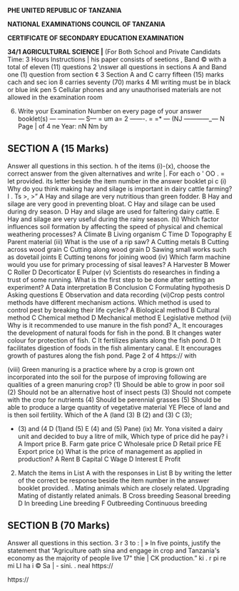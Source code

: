 **PHE UNITED REPUBLIC OF TANZANIA**

**NATIONAL EXAMINATIONS COUNCIL OF TANZANIA**

**CERTIFICATE OF SECONDARY EDUCATION EXAMINATION**

**34/1 AGRICULTURAL SCIENCE |**
(For Both School and Private Candidats
Time: 3 Hours
Instructions
| his paper consists of seetions \, Band © with a total of eleven (11) questions
2 \nswer all questions in sections A and Band one (1) question from section ¢
3 Section A and C carry fifteen (15) marks cach and sec ion 8 carries seventy (70) marks
4 MI writing must be in black or blue ink pen
5 Cellular phones and any unauthorised materials are not allowed in the examination room

6. Write your Examination Number on every page of your answer booklet(s)
— ——— —
S— =
um a= 2
——-.
=
=*
— (NJ
————_—
N
Page | of 4
ne
Year:
nN
Nm by

## SECTION A (15 Marks)
Answer all questions in this section.
h of the items (i)-(x), choose the correct answer from the given alternatives and write
|. For each o ' OO . = let provided.
its letter beside the item number in the answer booklet pi c
(i) Why do you think making hay and silage is important in dairy cattle farming?
I . Ts >, >”
   A Hay and silage are very nutritious than green fodder.
   B Hay and silage are very good in preventing bloat.
   C Hay and silage can be used during dry season.
   D Hay and silage are used for faltering dairy cattle.
   E Hay and silage are very useful during the rainy season.
(ti) Which factor influences soil formation by affecting the speed of physical and chemical weathering processes?
   A Climate B Living organism C Time
   D Topography E Parent material
(iii) What is the use of a rip saw?
   A Cutting metals B Cutting across wood grain
   C Cutting along wood grain D Sawing small works such as dovetail joints
   E Cutting tenons for joining wood
(iv) Which farm machine would you use for primary processing of sisal leaves?
   A Harvester B Mower C Roller
   D Decorticator E Pulper
(v) Scientists do researches in finding a trust of some running. What is the first step to be done after setting an experiment?
   A Data interpretation B Conclusion
   C Formulating hypothesis D Asking questions
   E Observation and data recording
(vi)Crop pests control methods have different mechanism actions. Which method is used to control pest by breaking their life cycles?
   A Biological method B Cultural method C Chemical method
   D Mechanical method E Legislative method
(vii) Why is it recommended to use manure in the fish pond?
A_ It encourages the development of natural foods for fish in the pond.
   B It changes water colour for protection of fish.
   C It fertilizes plants along the fish pond.
   D It facilitates digestion of foods in the fish alimentary canal.
   E It encourages growth of pastures along the fish pond.
Page 2 of 4
https:// with

(viii) Green manuring is a practice where by a crop is grown ont incorporated into the soil for the purpose of improving following are qualities of a green manuring crop?
(1) Should be able to grow in poor soil
(2) Should not be an alternative host of insect pests
(3) Should not compete with the crop for nutrients
(4) Should be perennial grasses
(5) Should be able to produce a large quantity of vegetative material
YE Plece of land and is then soil fertility. Which of the
   A (land (3) B (2) and (3) C (3);
- (3) and (4
   D (1)and (5) E (4) and (5) Pane)
(ix) Mr. Yona visited a dairy unit and decided to buy a litre of milk, Which type of price did he pay? i
   A Import price B. Farm gate price C Wholesale price
   D Retail price FE Export price
(x) What is the price of management as applied in production?
   A Rent B Capital C Wage
   D Interest E Profit

2. Match the items in List A with the responses in List B by writing the letter of the correct be response beside the item number in the answer booklet provided.
.
Mating animals which are closely related. Upgrading
Mating of distantly related animals. B Cross breeding
Seasonal breeding
   D In breeding
Line breeding
F Outbreeding
Continuous breeding

## SECTION B (70 Marks)
Answer all questions in this section.
3 r 3 to : |
» In five points, justify the statement that “Agriculture oath sina and engage in crop and
Tanzania's economy as the majority of people live 17" thie |
CK production.”
ki . r pi re mi LI ha i © Sa | - sini. . neal https://

https://